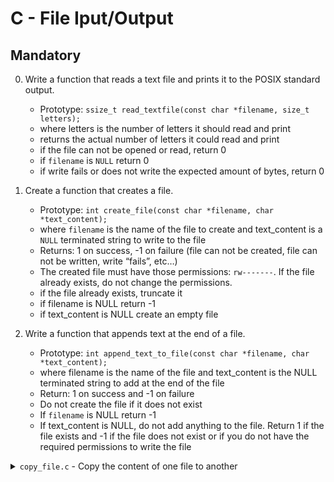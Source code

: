 # C - File Iput/Output

## Mandatory

0. Write a function that reads a text file and prints it to the POSIX standard output.

	- Prototype: `ssize_t read_textfile(const char *filename, size_t letters);`
	- where letters is the number of letters it should read and print
	- returns the actual number of letters it could read and print
	- if the file can not be opened or read, return 0
	- if `filename` is `NULL` return 0
	- if write fails or does not write the expected amount of bytes, return 0

1. Create a function that creates a file.

	- Prototype: `int create_file(const char *filename, char *text_content);`
	- where `filename` is the name of the file to create and text_content is a `NULL` terminated string to write to the file
	- Returns: 1 on success, -1 on failure (file can not be created, file can not be written, write “fails”, etc…)
	- The created file must have those permissions: `rw-------`. If the file already exists, do not change the permissions.
	- if the file already exists, truncate it
	- if filename is NULL return -1
	- if text_content is NULL create an empty file

2. Write a function that appends text at the end of a file.

	- Prototype: `int append_text_to_file(const char *filename, char *text_content);`
	- where filename is the name of the file and text_content is the NULL terminated string to add at the end of the file
	- Return: 1 on success and -1 on failure
	- Do not create the file if it does not exist
	- If `filename` is NULL return -1
	- If text_content is NULL, do not add anything to the file. Return 1 if the file exists and -1 if the file does not exist or if you do not have the required permissions to write the file

<details>
  <summary><code>copy_file.c</code> - Copy the content of one file to another</summary>
  <ul>
    <li>Usage: <code>cp file_from file_to</code></li>
    <li>If the number of arguments is not correct, exit with code 97 and print:<br>
      <pre>Usage: cp file_from file_to</pre>
      followed by a new line, on the POSIX standard error.
    </li>
    <li>If <code>file_to</code> already exists, truncate it.</li>
    <li>If <code>file_from</code> does not exist, or if you cannot read it, exit with code 98 and print:<br>
      <pre>Error: Can't read from file NAME_OF_THE_FILE</pre>
      followed by a new line, on the POSIX standard error, where <code>NAME_OF_THE_FILE</code> is the first argument passed to your program.
    </li>
    <li>If you cannot create or if writing to <code>file_to</code> fails, exit with code 99 and print:<br>
      <pre>Error: Can't write to NAME_OF_THE_FILE</pre>
      followed by a new line, on the POSIX standard error, where <code>NAME_OF_THE_FILE</code> is the second argument passed to your program.
    </li>
    <li>If you cannot close a file descriptor, exit with code 100 and print:<br>
      <pre>Error: Can't close fd FD_VALUE</pre>
      followed by a new line, on the POSIX standard error, where <code>FD_VALUE</code> is the value of the file descriptor.
    </li>
    <li>Permissions of the created file: <code>rw-rw-r--</code>. If the file already exists, do not change the permissions.</li>
    <li>You must read 1,024 bytes at a time from <code>file_from</code> to make fewer system calls. Use a buffer.</li>
    <li>You are allowed to use <code>dprintf</code>.</li>
  </ul>
</details>
